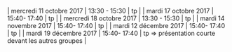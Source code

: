 | mercredi 11 octobre 2017 |  13:30 - 15:30 | tp |
| mardi 17 octobre 2017    |       15:40- 17:40  |          tp |
| mercredi 18 octobre 2017 |       13:30 - 15:30 |         tp | 
| mardi 14 novembre 2017   |       15:40- 17:40  |          tp |
| mardi 12 décembre 2017   |       15:40- 17:40  |          tp | 
| mardi 19 décembre 2017   |       15:40- 17:40  |          tp => présentation courte devant les autres groupes | 

